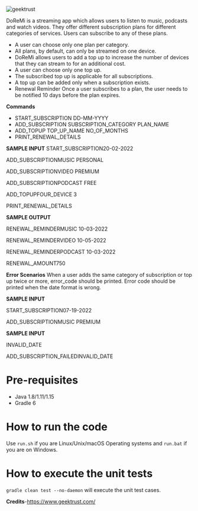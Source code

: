 ![geektrust](https://github.com/monamali2682/DoReMi-Subscription-App/assets/63638300/2d333deb-2c16-424c-8009-25ef66a54f1f)


DoReMi is a streaming app which allows users to listen to music, podcasts and watch videos. They offer different subscription plans for different categories of services. Users can   subscribe to any of these plans. 
- A user can choose only one plan per category. 
- All plans, by default, can only be streamed on one device. 
- DoReMi allows users to add a top up to increase the number of devices that they can stream to for an additional cost.
- A user can choose only one top up.  
- The subscribed top up is applicable for all subscriptions. 
- A top up can be added only when a subscription exists.
- Renewal Reminder
  Once a user subscribes to a plan, the user needs to be notified 10 days before the plan expires. 

**Commands**
- START_SUBSCRIPTION DD-MM-YYYY 
- ADD_SUBSCRIPTION SUBSCRIPTION_CATEGORY PLAN_NAME 
- ADD_TOPUP TOP_UP_NAME NO_OF_MONTHS 
- PRINT_RENEWAL_DETAILS 
 
**SAMPLE INPUT**
START_SUBSCRIPTION20-02-2022

ADD_SUBSCRIPTIONMUSIC PERSONAL

ADD_SUBSCRIPTIONVIDEO PREMIUM

ADD_SUBSCRIPTIONPODCAST FREE

ADD_TOPUPFOUR_DEVICE 3

PRINT_RENEWAL_DETAILS

**SAMPLE OUTPUT**

RENEWAL_REMINDERMUSIC 10-03-2022

RENEWAL_REMINDERVIDEO 10-05-2022

RENEWAL_REMINDERPODCAST 10-03-2022

RENEWAL_AMOUNT750

**Error Scenarios**
 When a user adds the same category of subscription or top up twice or more, error_code should be printed. Error code should be printed when the date format is wrong.

**SAMPLE INPUT**

START_SUBSCRIPTION07-19-2022

ADD_SUBSCRIPTIONMUSIC PREMIUM

**SAMPLE INPUT**

INVALID_DATE

ADD_SUBSCRIPTION_FAILEDINVALID_DATE

# Pre-requisites
* Java 1.8/1.11/1.15
* Gradle 6
# How to run the code
Use `run.sh` if you are Linux/Unix/macOS Operating systems and `run.bat` if you are on Windows.
# How to execute the unit tests
`gradle clean test --no-daemon` will execute the unit test cases.

**Credits**-https://www.geektrust.com/

